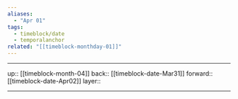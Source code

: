 ```yaml
---
aliases:
  - "Apr 01"
tags:
  - timeblock/date
  - temporalanchor
related: "[[timeblock-monthday-01]]"
---
```




***

up:: [[timeblock-month-04]]
back:: [[timeblock-date-Mar31]]
forward:: [[timeblock-date-Apr02]]
layer:: 

***
